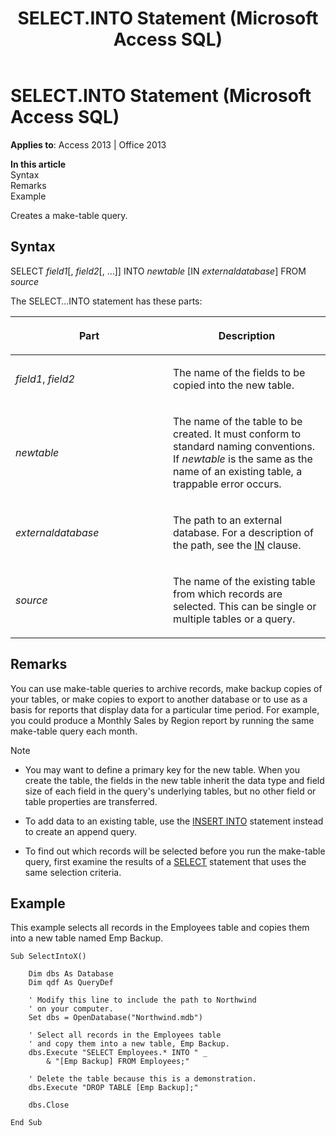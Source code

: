 ﻿---
title: SELECT.INTO Statement (Microsoft Access SQL)
TOCTitle: SELECT.INTO Statement (Microsoft Access SQL)
ms:assetid: 29f3bd55-52f5-a36e-4e33-4b3499c6ce8d
ms:mtpsurl: https://msdn.microsoft.com/library/Ff192059(v=office.15)
ms:contentKeyID: 48543897
ms.date: 09/18/2015
mtps_version: v=office.15
---

# SELECT.INTO Statement (Microsoft Access SQL)


**Applies to**: Access 2013 | Office 2013

**In this article**  
Syntax  
Remarks  
Example  

Creates a make-table query.

## Syntax

SELECT *field1*\[, *field2*\[, …\]\] INTO *newtable* \[IN *externaldatabase*\] FROM *source*

The SELECT…INTO statement has these parts:

<table>
<colgroup>
<col style="width: 50%" />
<col style="width: 50%" />
</colgroup>
<thead>
<tr class="header">
<th><p>Part</p></th>
<th><p>Description</p></th>
</tr>
</thead>
<tbody>
<tr class="odd">
<td><p><em>field1</em>, <em>field2</em></p></td>
<td><p>The name of the fields to be copied into the new table.</p></td>
</tr>
<tr class="even">
<td><p><em>newtable</em></p></td>
<td><p>The name of the table to be created. It must conform to standard naming conventions. If <em>newtable</em> is the same as the name of an existing table, a trappable error occurs.</p></td>
</tr>
<tr class="odd">
<td><p><em>externaldatabase</em></p></td>
<td><p>The path to an external database. For a description of the path, see the <a href="https://msdn.microsoft.com/library/ff194542(v=office.15)">IN</a> clause.</p></td>
</tr>
<tr class="even">
<td><p><em>source</em></p></td>
<td><p>The name of the existing table from which records are selected. This can be single or multiple tables or a query.</p></td>
</tr>
</tbody>
</table>


## Remarks

You can use make-table queries to archive records, make backup copies of your tables, or make copies to export to another database or to use as a basis for reports that display data for a particular time period. For example, you could produce a Monthly Sales by Region report by running the same make-table query each month.


> [!NOTE]
> <UL>
> <LI>
> <P>You may want to define a primary key for the new table. When you create the table, the fields in the new table inherit the data type and field size of each field in the query's underlying tables, but no other field or table properties are transferred.</P>
> <LI>
> <P>To add data to an existing table, use the <A href="insert-into-statement-microsoft-access-sql.md">INSERT INTO</A> statement instead to create an append query.</P>
> <LI>
> <P>To find out which records will be selected before you run the make-table query, first examine the results of a <A href="select-statement-microsoft-access-sql.md">SELECT</A> statement that uses the same selection criteria.</P></LI></UL>



## Example

This example selects all records in the Employees table and copies them into a new table named Emp Backup.

    Sub SelectIntoX() 
     
        Dim dbs As Database 
        Dim qdf As QueryDef 
     
        ' Modify this line to include the path to Northwind 
        ' on your computer. 
        Set dbs = OpenDatabase("Northwind.mdb") 
     
        ' Select all records in the Employees table  
        ' and copy them into a new table, Emp Backup. 
        dbs.Execute "SELECT Employees.* INTO " _ 
            & "[Emp Backup] FROM Employees;" 
             
        ' Delete the table because this is a demonstration. 
        dbs.Execute "DROP TABLE [Emp Backup];" 
         
        dbs.Close 
     
    End Sub

